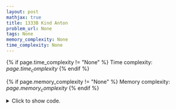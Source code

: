```yaml
---
layout: post
mathjax: true
title: 1333B Kind Anton
problem_url: None
tags: None
memory_complexity: None
time_complexity: None
---
```




{% if page.time_complexity != "None" %}
Time complexity: ${{ page.time_complexity }}$
{% endif %}

{% if page.memory_complexity != "None" %}
Memory complexity: ${{ page.memory_complexity }}$
{% endif %}

<details>
<summary>
<p style="display:inline">Click to show code.</p>
</summary>
```cpp
{% raw %}
using namespace std;
const int NMAX = 1e5 + 11;
int n, a[NMAX], b[NMAX];
bool prefplus[NMAX], prefminus[NMAX];
bool solve(void)
{
    for (int i = n - 1; i >= 0; --i)
    {
        if (b[i] > a[i] and not prefplus[i])
            return false;
        if (b[i] < a[i] and not prefminus[i])
            return false;
    }
    return true;
}
int main(void)
{
    int t;
    cin >> t;
    while (t--)
    {
        cin >> n;
        bool prefix_plus, prefix_minus;
        prefix_minus = prefix_plus = false;
        for (int i = 0; i < n; ++i)
        {
            cin >> a[i];
            prefplus[i] = prefix_plus;
            prefminus[i] = prefix_minus;
            prefix_plus |= (a[i] == 1);
            prefix_minus |= (a[i] == -1);
        }
        for (int i = 0; i < n; ++i)
            cin >> b[i];
        cout << (solve() ? "YES" : "NO") << endl;
    }
    return 0;
}

{% endraw %}
```
</details>


